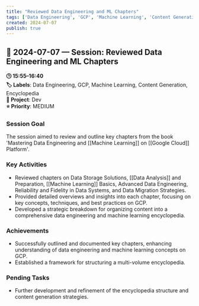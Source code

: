 ```yaml
---
title: "Reviewed Data Engineering and ML Chapters"
tags: ['Data Engineering', 'GCP', 'Machine Learning', 'Content Generation', 'Encyclopedia']
created: 2024-07-07
publish: true
---
```


## 📅 2024-07-07 — Session: Reviewed Data Engineering and ML Chapters

**🕒 15:55–16:40**  
**🏷️ Labels**: Data Engineering, GCP, Machine Learning, Content Generation, Encyclopedia  
**📂 Project**: Dev  
**⭐ Priority**: MEDIUM  


### Session Goal
The session aimed to review and outline key chapters from the book 'Mastering Data Engineering and [[Machine Learning]] on [[Google Cloud]] Platform'.

### Key Activities
- Reviewed chapters on Data Storage Solutions, [[Data Analysis]] and Preparation, [[Machine Learning]] Basics, Advanced Data Engineering, Reliability and Fidelity in Data Systems, and Data Migration Strategies.
- Provided detailed overviews and insights into each chapter, focusing on key concepts, techniques, and best practices on GCP.
- Developed a strategic breakdown for organizing content into a comprehensive data engineering and machine learning encyclopedia.

### Achievements
- Successfully outlined and documented key chapters, enhancing understanding of data engineering and machine learning concepts on GCP.
- Established a framework for structuring a multi-volume encyclopedia.

### Pending Tasks
- Further development and refinement of the encyclopedia structure and content generation strategies.
